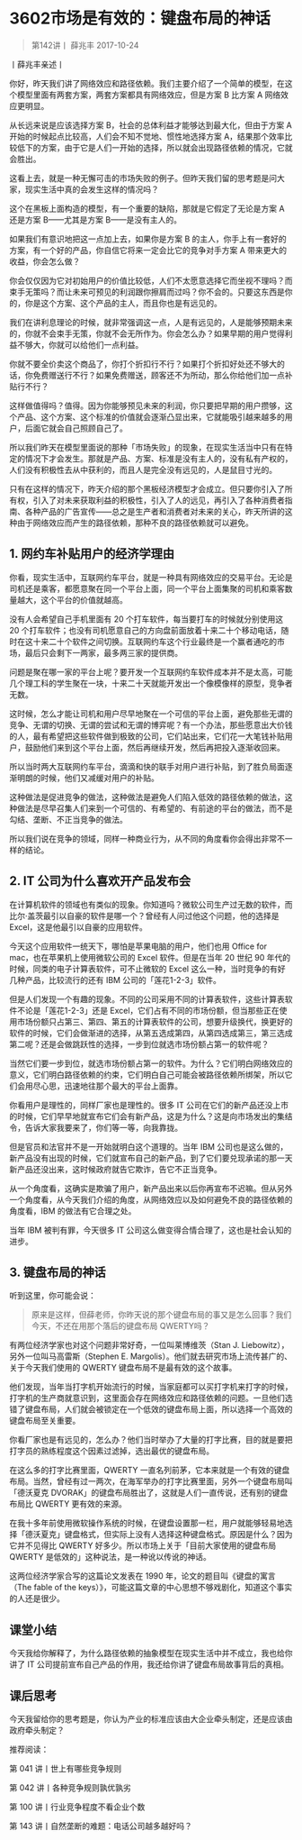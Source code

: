 # 3602市场是有效的：键盘布局的神话

> 第142讲丨
薛兆丰
2017-10-24

丨薛兆丰亲述丨

你好，昨天我们讲了网络效应和路径依赖。我们主要介绍了一个简单的模型，在这个模型里面有两套方案，两套方案都具有网络效应，但是方案 B 比方案 A 网络效应更明显。

从长远来说是应该选择方案 B，社会的总体利益才能够达到最大化，但由于方案 A 开始的时候起点比较高，人们会不知不觉地、惯性地选择方案 A，结果那个效率比较低下的方案，由于它是人们一开始的选择，所以就会出现路径依赖的情况，它就会胜出。

这看上去，就是一种无懈可击的市场失败的例子。但昨天我们留的思考题是问大家，现实生活中真的会发生这样的情况吗？

这个在黑板上面构造的模型，有一个重要的缺陷，那就是它假定了无论是方案 A 还是方案 B——尤其是方案 B——是没有主人的。

如果我们有意识地把这一点加上去，如果你是方案 B 的主人，你手上有一套好的方案，有一个好的产品，你自信它将来一定会比它的竞争对手方案 A 带来更大的收益，你会怎么做？

你会仅仅因为它对初始用户的价值比较低，人们不太愿意选择它而坐视不理吗？而束手无策吗？而让未来可预见的利润跟你擦肩而过吗？你不会的。只要这东西是你的，你是这个方案、这个产品的主人，而且你也是有远见的。

我们在讲利息理论的时候，就非常强调这一点，人是有远见的，人是能够预期未来的，你就不会束手无策，你就不会无所作为。你会怎么办？如果早期的用户觉得利益不够大，你就可以给他们一点利益。

你就不要全价卖这个商品了，你打个折扣行不行？如果打个折扣好处还不够大的话，你免费赠送行不行？如果免费赠送，顾客还不为所动，那么你给他们加一点补贴行不行？

这样做值得吗？值得。因为你能够预见未来的利润，你只要把早期的用户攒够，这个产品、这个方案、这个标准的价值就会逐渐凸显出来，它就能吸引越来越多的用户，后面它就会自己照顾自己了。

所以我们昨天在模型里面说的那种「市场失败」的现象，在现实生活当中只有在特定的情况下才会发生。那就是产品、方案、标准是没有主人的，没有私有产权的，人们没有积极性去从中获利的，而且人是完全没有远见的，人是鼠目寸光的。

只有在这样的情况下，昨天介绍的那个黑板经济模型才会成立。但只要你引入了所有权，引入了对未来获取利益的积极性，引入了人的远见，再引入了各种消费者指南、各种产品的广告宣传——总之是生产者和消费者对未来的关心，昨天所讲的这种由于网络效应而产生的路径依赖，那种不良的路径依赖就可以避免。

## 1. 网约车补贴用户的经济学理由

你看，现实生活中，互联网约车平台，就是一种具有网络效应的交易平台。无论是司机还是乘客，都愿意聚在同一个平台上面，同一个平台上面集聚的司机和乘客数量越大，这个平台的价值就越高。

没有人会希望自己手机里面有 20 个打车软件，每当要打车的时候就分别使用这 20 个打车软件；也没有司机愿意自己的方向盘前面放着十来二十个移动电话，随时在这十来二十个软件之间切换。互联网约车这个行业最终是一个赢者通吃的市场，最后只会剩下一两家，最多两三家的提供商。

问题是聚在哪一家的平台上呢？要开发一个互联网约车软件成本并不是太高，可能几个理工科的学生聚在一块，十来二十天就能开发出一个像模像样的原型，竞争者无数。

这时候，怎么才能让司机和用户尽早地聚在一个可信的平台上面，避免那些无谓的竞争、无谓的切换、无谓的尝试和无谓的博弈呢？有一个办法，那些愿意出大价钱的人，最有希望把这些软件做到极致的公司，它们站出来，它们花一大笔钱补贴用户，鼓励他们来到这个平台上面，然后再继续开发，然后再把投入逐渐收回来。

所以当时两大互联网约车平台，滴滴和快的联手对用户进行补贴，到了胜负局面逐渐明朗的时候，他们又减缓对用户的补贴。

这种做法是促进竞争的做法，这种做法是避免人们陷入低效的路径依赖的做法，这种做法是尽早召集人们来到一个可信的、有希望的、有前途的平台的做法，而不是勾结、垄断、不正当竞争的做法。

所以我们说在竞争的领域，同样一种商业行为，从不同的角度看你会得出非常不一样的结论。

## 2. IT 公司为什么喜欢开产品发布会

在计算机软件的领域也有类似的现象。你知道吗？微软公司生产过无数的软件，而比尔·盖茨最引以自豪的软件是哪一个？曾经有人问过他这个问题，他的选择是 Excel，这是他最引以自豪的应用软件。

今天这个应用软件一统天下，哪怕是苹果电脑的用户，他们也用 Office for mac，也在苹果机上使用微软公司的 Excel 软件。但是在当年 20 世纪 90 年代的时候，同类的电子计算表软件，可不止微软的 Excel 这么一种，当时竞争的有好几种产品，比较流行的还有 IBM 公司的「莲花1-2-3」软件。

但是人们发现一个有趣的现象。不同的公司采用不同的计算表软件，这些计算表软件不论是「莲花1-2-3」还是 Excel，它们占有不同的市场份额，但当那些正在使用市场份额只占第三、第四、第五的计算表软件的公司，想要升级换代，换更好的软件的时候，它们会做渐进的选择，从第五选成第四，从第四选成第三，第三选成第二呢？还是会做跳跃性的选择，一步到位就选市场份额占第一的软件呢？

当然它们要一步到位，就选市场份额占第一的软件。为什么？它们明白网络效应的意义，它们明白路径依赖的约束，它们明白自己可能会被路径依赖所绑架，所以它们会用尽心思，迅速地往那个最大的平台上面靠。

你看用户是理性的，同样厂家也是理性的。很多 IT 公司在它们的新产品还没上市的时候，它们早早地就宣布它们会有新产品，这是为什么？这是向市场发出的集结令，告诉大家我要来了，你们等一等，向我靠拢。

但是官员和法官并不是一开始就明白这个道理的。当年 IBM 公司也是这么做的，新产品没有出现的时候，它们就宣布自己的新产品，到了它们要兑现承诺的那一天新产品还没出来，这时候政府就告它欺诈，告它不正当竞争。

从一个角度看，这确实是欺骗了用户，新产品出来以后你再宣布不迟嘛。但从另外一个角度看，从今天我们介绍的角度，从网络效应以及如何避免不良的路径依赖的角度看，IBM 的做法有它合理之处。

当年 IBM 被判有罪，今天很多 IT 公司这么做变得合情合理了，这也是社会认知的进步。

## 3. 键盘布局的神话

听到这里，你可能会说：

> 原来是这样，但薛老师，你昨天说的那个键盘布局的事又是怎么回事？我们今天，不还在用那个落后的键盘布局 QWERTY吗？

有两位经济学家也对这个问题非常好奇，一位叫莱博维茨（Stan J. Liebowitz），另外一位叫马高雷斯（Stephen E. Margolis）。他们就去研究市场上流传甚广的、关于今天我们使用的 QWERTY 键盘布局不是最有效的这个故事。

他们发现，当年当打字机开始流行的时候，当家庭都可以买打字机来打字的时候，打字机的生产商就意识到，这里面会存在网络效应和路径依赖的问题。一旦他们选错了键盘布局，人们就会被锁定在一个低效的键盘布局上面，所以选择一个高效的键盘布局至关重要。

你看厂家也是有远见的，怎么办？他们当时举办了大量的打字比赛，目的就是要把打字员的熟练程度这个因素过滤掉，选出最优的键盘布局。

在这么多的打字比赛里面，QWERTY 一直名列前茅，它本来就是一个有效的键盘布局。当然，曾经有过一两次，在海军举办的打字比赛里面，另外一个键盘布局叫「德沃夏克 DVORAK」的键盘布局胜出了，这就是人们一直传说，还有别的键盘布局比 QWERTY 更有效的来源。

在我十多年前使用微软操作系统的时候，在键盘设置那一栏，用户就能够轻易地选择「德沃夏克」键盘格式，但实际上没有人选择这种键盘格式。原因是什么？因为它并不见得比 QWERTY 好多少。所以市场上关于「目前大家使用的键盘布局 QWERTY 是低效的」这种说法，是一种讹以传讹的神话。

这两位经济学家合写的这篇论文发表在 1990 年，论文的题目叫《键盘的寓言（The fable of the keys）》，可能这篇文章的中心思想不够戏剧化，知道这个事实的人还是很少。

## 课堂小结

今天我给你解释了，为什么路径依赖的抽象模型在现实生活中并不成立，我也给你讲了 IT 公司提前宣布自己产品的作用，我还给你讲了键盘布局故事背后的真相。

## 课后思考

今天我留给你的思考题是，你认为产业的标准应该由大企业牵头制定，还是应该由政府牵头制定？

推荐阅读：

第 041 讲丨世上有哪些竞争规则

第 042 讲丨各种竞争规则孰优孰劣

第 100 讲丨行业竞争程度不看企业个数


第 143 讲丨自然垄断的难题：电话公司越多越好吗？

